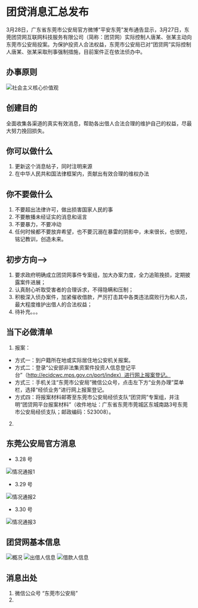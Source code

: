 团贷消息汇总发布
===
3月28日，广东省东莞市公安局官方微博“平安东莞”发布通告显示，3月27日，东莞团贷网互联网科技服务有限公司（简称：团贷网）实际控制人唐某、张某主动向东莞市公安局投案。为保护投资人合法权益，东莞市公安局已对“团贷网”实际控制人唐某、张某采取刑事强制措施，目前案件正在依法侦办中。

办事原则
---
![社会主义核心价值观](positive-energy/24bOOOPIC6d_1024.jpg)

创建目的
---
全面收集各渠道的真实有效消息，帮助各出借人合法合理的维护自己的权益，尽最大努力挽回损失。

你可以做什么
---
1. 更新这个消息帖子，同时注明来源
2. 在中华人民共和国法律框架内，贡献出有效合理的维权办法

你不要做什么
---
1. 不要超出法律许可，做出损害国家人民的事
2. 不要散播未经证实的消息和谣言
3. 不要暴力，不要冲动
4. 任何时候都不要放弃希望，也不要沉溺在暴雷的阴影中，未来很长，也很短，铭记教训，创造未来。

初步方向-->
---
1. 要求政府明确成立团贷网事件专案组，加大办案力度，全力追赃挽损，定期披露案件进展；
2. 认真耐心听取受害者的合理诉求，不得隐瞒和压制；
3. 积极深入侦办案件，加紧催收借款，严厉打击其中各类违法腐败行为和人员，最大程度维护出借人的合法权益；
4. 待补充。。。


当下必做清单
---
1. 报案：
- 方式一：到户籍所在地或实际居住地公安机关报案。
- 方式二：登录“公安部非法集资案件投资人信息登记平台”（http://ecidcwc.mps.gov.cn/port/index）进行网上报案登记。
- 方式三：手机关注“东莞市公安局”微信公众号，点击左下方“业务办理”菜单栏，选择“经侦业务”进行网上报案登记。
- 方式四：将报案材料邮寄至东莞市公安局经侦支队“团贷网”专案组，并注明“团贷网平台报案材料”（收件地址：广东省东莞市莞城区东城南路3号东莞市公安局经侦支队；邮政编码：523008）。
2. 

东莞公安局官方消息
---
- 3.28 号

![情况通报1](东莞市公安局通报/东莞公安局-情况通报-1.jpg)

- 3.29 号

![情况通报2](东莞市公安局通报/东莞公安局-情况通报-2.png)

- 3.30 号

![情况通报3](东莞市公安局通报/东莞公安局-情况通报-3.jpg)

团贷网基本信息
---
![概况](td-basic/概况.png)
![出借人信息](td-basic/出借人信息.png)
![借款人信息](td-basic/借款人信息.png)

消息出处
---
1. 微信公众号 “东莞市公安局”
2. 

